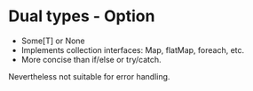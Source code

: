 # Dual types - Option

* Some[T] or None
* Implements collection interfaces: Map, flatMap, foreach, etc.
* More concise than if/else or try/catch.

Nevertheless not suitable for error handling.

